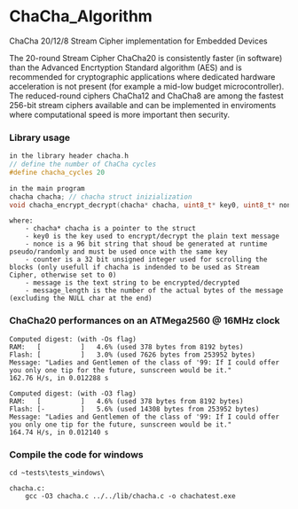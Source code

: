 # ChaCha_Algorithm
ChaCha 20/12/8 Stream Cipher implementation for Embedded Devices

The 20-round Stream Cipher ChaCha20 is consistently faster (in software) than the Advanced Encrtyption Standard algorithm (AES) and is recommended for cryptographic applications where dedicated hardware acceleration is not present (for example a mid-low budget microcontroller). The reduced-round ciphers ChaCha12 and ChaCha8 are among the fastest 256-bit stream ciphers available and can be implemented in enviroments where computational speed is more important then security. 

### Library usage
```c
in the library header chacha.h
// define the number of ChaCha cycles
#define chacha_cycles 20

in the main program    
chacha chacha; // chacha struct inizialization
void chacha_encrypt_decrypt(chacha* chacha, uint8_t* key0, uint8_t* nonce, uint32_t counter, uint8_t* message, uint64_t message_length);
```
```
where:
    - chacha* chacha is a pointer to the struct
    - key0 is the key used to encrypt/decrypt the plain text message
    - nonce is a 96 bit string that shoud be generated at runtime pseudo/randomly and must be used once with the same key
    - counter is a 32 bit unsigned integer used for scrolling the blocks (only usefull if chacha is indended to be used as Stream Cipher, otherwise set to 0)
    - message is the text string to be encrypted/decrypted
    - message_length is the number of the actual bytes of the message (excluding the NULL char at the end)
```
### ChaCha20 performances on an ATMega2560 @ 16MHz clock
```
Computed digest: (with -Os flag)
RAM:   [          ]   4.6% (used 378 bytes from 8192 bytes)
Flash: [          ]   3.0% (used 7626 bytes from 253952 bytes)
Message: "Ladies and Gentlemen of the class of '99: If I could offer you only one tip for the future, sunscreen would be it."
162.76 H/s, in 0.012288 s

Computed digest: (with -O3 flag)
RAM:   [          ]   4.6% (used 378 bytes from 8192 bytes)
Flash: [-         ]   5.6% (used 14308 bytes from 253952 bytes)
Message: "Ladies and Gentlemen of the class of '99: If I could offer you only one tip for the future, sunscreen would be it."
164.74 H/s, in 0.012140 s
```
### Compile the code for windows
```
cd ~tests\tests_windows\

chacha.c:
    gcc -O3 chacha.c ../../lib/chacha.c -o chachatest.exe
```
